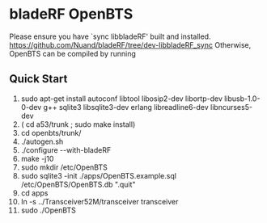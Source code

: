 # bladeRF OpenBTS #

Please ensure you have `sync libbladeRF' built and installed. https://github.com/Nuand/bladeRF/tree/dev-libbladeRF_sync
Otherwise, OpenBTS can be compiled by running

## Quick Start ##
1. sudo apt-get install autoconf libtool libosip2-dev libortp-dev libusb-1.0-0-dev g++ sqlite3 libsqlite3-dev erlang libreadline6-dev libncurses5-dev
2. ( cd a53/trunk  ; sudo make install)
3. cd openbts/trunk/
4. ./autogen.sh
5. ./configure --with-bladeRF
6. make -j10
7. sudo mkdir /etc/OpenBTS
8. sudo sqlite3 -init ./apps/OpenBTS.example.sql /etc/OpenBTS/OpenBTS.db ".quit"
9. cd apps
10. ln -s ../Transceiver52M/transceiver transceiver
11. sudo ./OpenBTS

